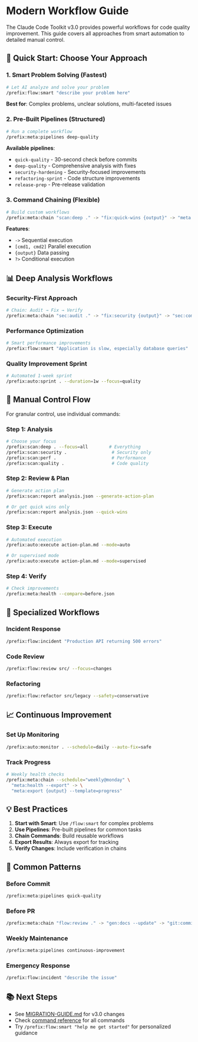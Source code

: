 # Modern Workflow Guide

The Claude Code Toolkit v3.0 provides powerful workflows for code quality improvement. This guide covers all approaches from smart automation to detailed manual control.

## 🚀 Quick Start: Choose Your Approach

### 1. Smart Problem Solving (Fastest)

```bash
# Let AI analyze and solve your problem
/prefix:flow:smart "describe your problem here"
```

**Best for**: Complex problems, unclear solutions, multi-faceted issues

### 2. Pre-Built Pipelines (Structured)

```bash
# Run a complete workflow
/prefix:meta:pipelines deep-quality
```

**Available pipelines**:

- `quick-quality` - 30-second check before commits
- `deep-quality` - Comprehensive analysis with fixes
- `security-hardening` - Security-focused improvements
- `refactoring-sprint` - Code structure improvements
- `release-prep` - Pre-release validation

### 3. Command Chaining (Flexible)

```bash
# Build custom workflows
/prefix:meta:chain "scan:deep ." -> "fix:quick-wins {output}" -> "meta:health"
```

**Features**:

- `->` Sequential execution
- `[cmd1, cmd2]` Parallel execution
- `{output}` Data passing
- `?>` Conditional execution

## 📊 Deep Analysis Workflows

### Security-First Approach

```bash
# Chain: Audit → Fix → Verify
/prefix:meta:chain "sec:audit ." -> "fix:security {output}" -> "sec:comply"
```

### Performance Optimization

```bash
# Smart performance improvements
/prefix:flow:smart "Application is slow, especially database queries"
```

### Quality Improvement Sprint

```bash
# Automated 1-week sprint
/prefix:auto:sprint . --duration=1w --focus=quality
```

## 🔧 Manual Control Flow

For granular control, use individual commands:

### Step 1: Analysis

```bash
# Choose your focus
/prefix:scan:deep . --focus=all        # Everything
/prefix:scan:security .                 # Security only
/prefix:scan:perf .                     # Performance
/prefix:scan:quality .                  # Code quality
```

### Step 2: Review & Plan

```bash
# Generate action plan
/prefix:scan:report analysis.json --generate-action-plan

# Or get quick wins only
/prefix:scan:report analysis.json --quick-wins
```

### Step 3: Execute

```bash
# Automated execution
/prefix:auto:execute action-plan.md --mode=auto

# Or supervised mode
/prefix:auto:execute action-plan.md --mode=supervised
```

### Step 4: Verify

```bash
# Check improvements
/prefix:meta:health --compare=before.json
```

## 🎯 Specialized Workflows

### Incident Response

```bash
/prefix:flow:incident "Production API returning 500 errors"
```

### Code Review

```bash
/prefix:flow:review src/ --focus=changes
```

### Refactoring

```bash
/prefix:flow:refactor src/legacy --safety=conservative
```

## 📈 Continuous Improvement

### Set Up Monitoring

```bash
/prefix:auto:monitor . --schedule=daily --auto-fix=safe
```

### Track Progress

```bash
# Weekly health checks
/prefix:meta:chain --schedule="weekly@monday" \
  "meta:health --export" -> \
  "meta:export {output} --template=progress"
```

## 💡 Best Practices

1. **Start with Smart**: Use `/flow:smart` for complex problems
2. **Use Pipelines**: Pre-built pipelines for common tasks
3. **Chain Commands**: Build reusable workflows
4. **Export Results**: Always export for tracking
5. **Verify Changes**: Include verification in chains

## 🔗 Common Patterns

### Before Commit

```bash
/prefix:meta:pipelines quick-quality
```

### Before PR

```bash
/prefix:meta:chain "flow:review ." -> "gen:docs --update" -> "git:commit"
```

### Weekly Maintenance

```bash
/prefix:meta:pipelines continuous-improvement
```

### Emergency Response

```bash
/prefix:flow:incident "describe the issue"
```

## 📚 Next Steps

- See [MIGRATION-GUIDE.md](../MIGRATION-GUIDE.md) for v3.0 changes
- Check [command reference](../../README.md#available-commands) for all commands
- Try `/prefix:flow:smart "help me get started"` for personalized guidance

